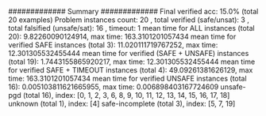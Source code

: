 ############# Summary #############
Final verified acc: 15.0% (total 20 examples)
Problem instances count: 20 , total verified (safe/unsat): 3 , total falsified (unsafe/sat): 16 , timeout: 1
mean time for ALL instances (total 20): 9.82260090124914, max time: 163.3101201057434
mean time for verified SAFE instances (total 3): 11.020111719767252, max time: 12.301305532455444
mean time for verified (SAFE + UNSAFE) instances (total 19): 1.7443155865920217, max time: 12.301305532455444
mean time for verified SAFE + TIMEOUT instances (total 4): 49.09261381626129, max time: 163.3101201057434
mean time for verified UNSAFE instances (total 16): 0.005103811621665955, max time: 0.006898403167724609
unsafe-pgd (total 16), index: [0, 1, 2, 3, 6, 8, 9, 10, 11, 12, 13, 14, 15, 16, 17, 18]
unknown (total 1), index: [4]
safe-incomplete (total 3), index: [5, 7, 19]
